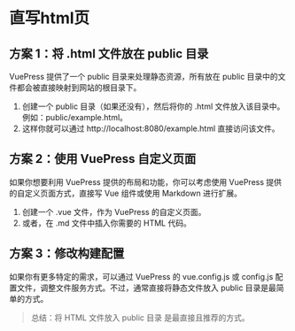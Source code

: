 # 直写html页

## 方案 1：将 .html 文件放在 public 目录

VuePress 提供了一个 public 目录来处理静态资源，所有放在 public 目录中的文件都会被直接映射到网站的根目录下。

1. 创建一个 public 目录（如果还没有），然后将你的 .html 文件放入该目录中。例如：public/example.html。
2. 这样你就可以通过 http://localhost:8080/example.html 直接访问该文件。

## 方案 2：使用 VuePress 自定义页面

如果你想要利用 VuePress 提供的布局和功能，你可以考虑使用 VuePress 提供的自定义页面方式，直接写 Vue 组件或使用 Markdown 进行扩展。

1. 创建一个 .vue 文件，作为 VuePress 的自定义页面。
2. 或者，在 .md 文件中插入你需要的 HTML 代码。

## 方案 3：修改构建配置

如果你有更多特定的需求，可以通过 VuePress 的 vue.config.js 或 config.js 配置文件，调整文件服务方式。不过，通常直接将静态文件放入 public 目录是最简单的方式。

> 总结：将 HTML 文件放入 public 目录 是最直接且推荐的方式。
